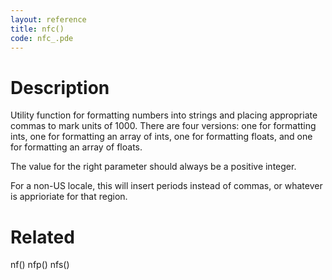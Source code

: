 ```yaml
---
layout: reference
title: nfc()
code: nfc_.pde
---
```


# Description

Utility function for formatting numbers into strings and placing appropriate commas to mark units of 1000. There are four versions: one for formatting ints, one for formatting an array of ints, one for formatting floats, and one for formatting an array of floats.

The value for the right parameter should always be a positive integer.

For a non-US locale, this will insert periods instead of commas, or whatever is apprioriate for that region.

# Related

nf()
nfp()
nfs()
